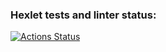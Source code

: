 ### Hexlet tests and linter status:
[![Actions Status](https://github.com/EkaterinaKonst/python-project-83/workflows/hexlet-check/badge.svg)](https://github.com/EkaterinaKonst/python-project-83/actions)